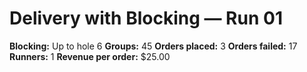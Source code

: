# Delivery with Blocking — Run 01

**Blocking:** Up to hole 6 
**Groups:** 45
**Orders placed:** 3
**Orders failed:** 17
**Runners:** 1
**Revenue per order:** $25.00